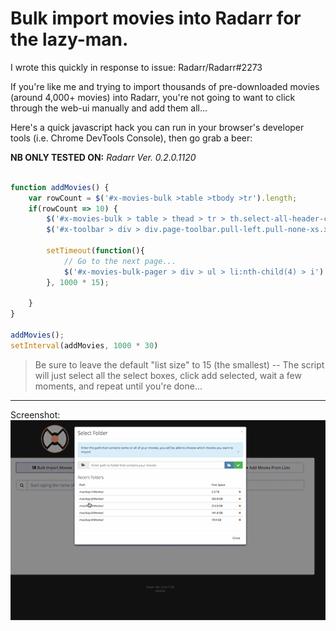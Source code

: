 # Bulk import movies into Radarr for the lazy-man.

I wrote this quickly in response to issue: Radarr/Radarr#2273

If you're like me and trying to import thousands of pre-downloaded movies (around 4,000+ movies) into Radarr, you're not going to want to click through the web-ui manually and add them all...

Here's a quick javascript hack you can run in your browser's developer tools (i.e. Chrome DevTools Console), then go grab a beer:

**NB ONLY TESTED ON:** *Radarr Ver. 0.2.0.1120*

```javascript

function addMovies() {
    var rowCount = $('#x-movies-bulk >table >tbody >tr').length;
    if(rowCount => 10) {
        $('#x-movies-bulk > table > thead > tr > th.select-all-header-cell.renderable > input[type="checkbox"]').trigger('click');
        $('#x-toolbar > div > div.page-toolbar.pull-left.pull-none-xs.x-toolbar-left > div > div > div').trigger('click');

        setTimeout(function(){
            // Go to the next page...
            $('#x-movies-bulk-pager > div > ul > li:nth-child(4) > i').trigger('click');   
        }, 1000 * 15); 

    }
}

addMovies();
setInterval(addMovies, 1000 * 30)
```

> Be sure to leave the default "list size" to 15 (the smallest) -- The script will just select all the select boxes, click add selected, wait a few moments, and repeat until you're done...

-----------------------------------------------------------------------

Screenshot:
![Alt text](../screenshots/radarr_bulk-import-movies-hack.gif?raw=true)
